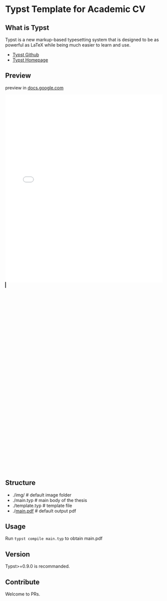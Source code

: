 # Typst Template for Academic CV

## What is Typst
Typst is a new markup-based typesetting system that is designed to be as powerful as LaTeX while being much easier to learn and use.

- [Typst Github](https://github.com/typst/typst)
- [Typst Homepage](https://typst.app)


## Preview
preview in [docs.google.com](https://docs.google.com/viewer?url=https://github.com/DawnEver/typst-academic-cv/raw/main/main.pdf&embedded=true)

<!-- ![1.png](preview/1.png)
![2.png](preview/2.png) -->

<embed src="main.pdf" type="application/pdf" width="100%" height="600px" />


<div style="width: 100%; height: 600px;">
<canvas id="pdf-canvas" style="border: 1px solid;"></canvas>
</div>
<script type="text/javascript" src="https://mozilla.github.io/pdf.js/build/pdf.js"></script>
<script>
// var url = 'https://github.com/DawnEver/typst-academic-cv/raw/main/main.pdf';
var url = 'main.pdf';

// 使用pdf.js渲染和显示PDF
pdfjsLib.getDocument(url).promise.then(function(pdfDoc) {
 var canvas = document.getElementById('pdf-canvas');
 var context = canvas.getContext('2d');

 // 获取PDF的第一页
 pdfDoc.getPage(1).then(function(page) {
   var viewport = page.getViewport({scale: 1});
   canvas.height = viewport.height;
   canvas.width = viewport.width;

   // 渲染PDF页面到canvas
   page.render({canvasContext: context, viewport: viewport});
 });
});
</script>

## Structure
- ./img/  # default image folder
- ./main.typ  # main body of the thesis
- ./template.typ  # template file
- ./[main.pdf](main.pdf) # default output pdf

## Usage
Run `typst compile main.typ` to obtain main.pdf

## Version
Typst>=0.9.0 is recommanded.


## Contribute
Welcome to PRs.